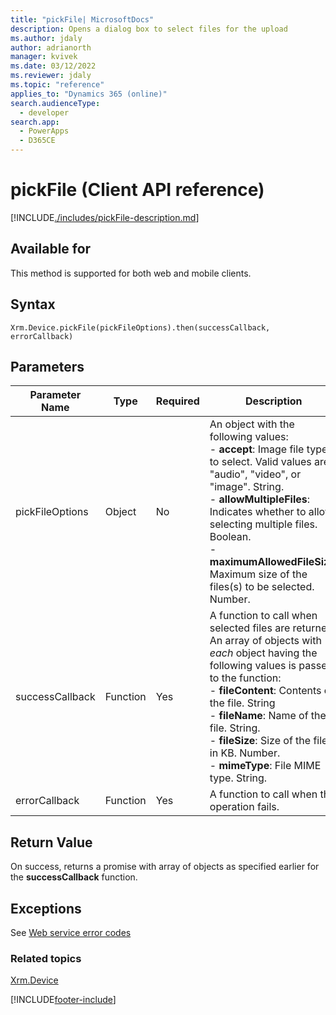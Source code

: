 ```yaml
---
title: "pickFile| MicrosoftDocs"
description: Opens a dialog box to select files for the upload
ms.author: jdaly
author: adrianorth
manager: kvivek
ms.date: 03/12/2022
ms.reviewer: jdaly
ms.topic: "reference"
applies_to: "Dynamics 365 (online)"
search.audienceType:
  - developer
search.app:
  - PowerApps
  - D365CE
---
```


# pickFile (Client API reference)

[!INCLUDE[./includes/pickFile-description.md](./includes/pickFile-description.md)]

## Available for

This method is supported for both web and mobile clients.

## Syntax

`Xrm.Device.pickFile(pickFileOptions).then(successCallback, errorCallback)`

## Parameters

| Parameter Name  | Type     | Required | Description                                                                                                                                                                                                                                                                                                                                           |
| --------------- | -------- | -------- | ----------------------------------------------------------------------------------------------------------------------------------------------------------------------------------------------------------------------------------------------------------------------------------------------------------------------------------------------------- |
| pickFileOptions | Object   | No       | An object with the following values:<br/>- **accept**: Image file types to select. Valid values are "audio", "video", or "image". String.<br/>- **allowMultipleFiles**: Indicates whether to allow selecting multiple files. Boolean.<br/>- **maximumAllowedFileSize**: Maximum size of the files(s) to be selected. Number.                          |
| successCallback | Function | Yes      | A function to call when selected files are returned. An array of objects with _each_ object having the following values is passed to the function:<br/>- **fileContent**: Contents of the file. String <br/>- **fileName**: Name of the file. String.<br/>- **fileSize**: Size of the file in KB. Number.<br/>- **mimeType**: File MIME type. String. |
| errorCallback   | Function | Yes      | A function to call when the operation fails.                                                                                                                                                                                                                                                                                                          |

## Return Value

On success, returns a promise with array of objects as specified earlier for the **successCallback** function.

## Exceptions

See [Web service error codes](../../../../data-platform/org-service/web-service-error-codes.md)

### Related topics

[Xrm.Device](../xrm-device.md)

[!INCLUDE[footer-include](../../../../../includes/footer-banner.md)]
